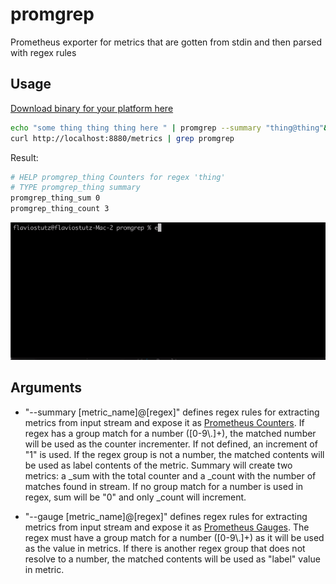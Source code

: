 # promgrep
Prometheus exporter for metrics that are gotten from stdin and then parsed with regex rules

## Usage

[Download binary for your platform here](https://github.com/stutzlab/promgrep/releases)

```sh
echo "some thing thing thing here " | promgrep --summary "thing@thing"&
curl http://localhost:8880/metrics | grep promgrep
```

Result:

```sh
# HELP promgrep_thing Counters for regex 'thing'
# TYPE promgrep_thing summary
promgrep_thing_sum 0
promgrep_thing_count 3
```

<img src="demo1.gif">

## Arguments

* "--summary [metric_name]@[regex]" defines regex rules for extracting metrics from input stream and expose it as [Prometheus Counters](https://prometheus.io/docs/concepts/metric_types/#counter). If regex has a group match for a number ([0-9\\.]+), the matched number will be used as the counter incrementer. If not defined, an increment of "1" is used. If the regex group is not a number, the matched contents will be used as label contents of the metric. Summary will create two metrics: a _sum with the total counter and a _count with the number of matches found in stream. If no group match for a number is used in regex, sum will be "0" and only _count will increment.

* "--gauge [metric_name]@[regex]" defines regex rules for extracting metrics from input stream and expose it as [Prometheus Gauges](https://prometheus.io/docs/concepts/metric_types/#gauge). The regex must have a group match for a number ([0-9\\.]+) as it will be used as the value in metrics. If there is another regex group that does not resolve to a number, the matched contents will be used as "label" value in metric.



